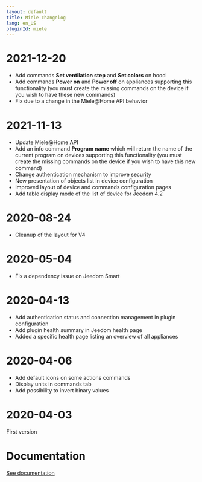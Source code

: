 ```yaml
---
layout: default
title: Miele changelog
lang: en_US
pluginId: miele
---
```


# 2021-12-20

- Add commands **Set ventilation step** and **Set colors** on hood
- Add commands **Power on** and **Power off** on appliances supporting this functionality (you must create the missing commands on the device if you wish to have these new commands)
- Fix due to a change in the Miele@Home API behavior

# 2021-11-13

- Update Miele@Home API
- Add an info command **Program name** which will return the name of the current program on devices supporting this functionality (you must create the missing commands on the device if you wish to have this new command)
- Change authentication mechanism to improve security
- New presentation of objects list in device configuration
- Improved layout of device and commands configuration pages
- Add table display mode of the list of device for Jeedom 4.2

# 2020-08-24

- Cleanup of the layout for V4

# 2020-05-04

- Fix a dependency issue on Jeedom Smart

# 2020-04-13

- Add authentication status and connection management in plugin configuration
- Add plugin health summary in Jeedom health page
- Added a specific health page listing an overview of all appliances

# 2020-04-06

- Add default icons on some actions commands
- Display units in commands tab
- Add possibility to invert binary values

# 2020-04-03

First version

# Documentation

[See documentation]({{site.baseurl}}/{{page.pluginId}}/{{page.lang}})
